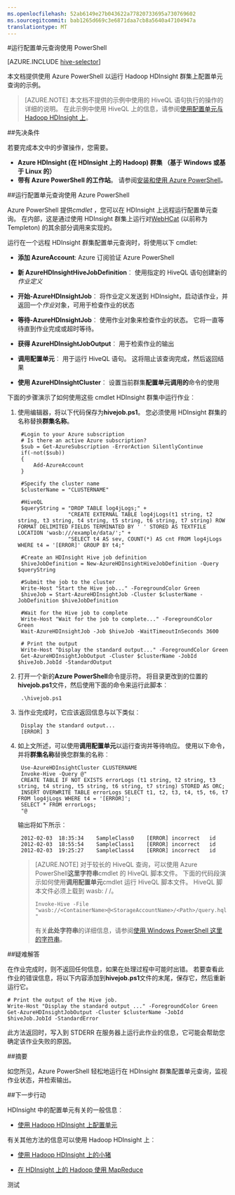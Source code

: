 ```yaml
---
ms.openlocfilehash: 52ab6149e27b043622a77820733695a730769602
ms.sourcegitcommit: bab1265d669c3e6871daa7cb8a5640a47104947a
translationtype: MT
---
```

<properties
   pageTitle="Hadoop 配置单元使用 PowerShell 中 HDInsight |Microsoft Azure"
   description="使用 PowerShell Hadoop HDInsight 上运行配置单元查询。"
   services="hdinsight"
   documentationCenter=""
   authors="Blackmist"
   manager="paulettm"
   editor="cgronlun"
    tags="azure-portal"/>

<tags
   ms.service="hdinsight"
   ms.devlang="na"
   ms.topic="article"
   ms.tgt_pltfrm="na"
   ms.workload="big-data"
   ms.date="07/06/2015"
   ms.author="larryfr"/>

#运行配置单元查询使用 PowerShell

[AZURE.INCLUDE [hive-selector](../../includes/hdinsight-selector-use-hive.md)]

本文档提供使用 Azure PowerShell 以运行 Hadoop HDInsight 群集上配置单元查询的示例。

> [AZURE.NOTE] 本文档不提供的示例中使用的 HiveQL 语句执行的操作的详细的说明。 在此示例中使用 HiveQL 上的信息，请参阅[使用配置单元与 Hadoop HDInsight 上](hdinsight-use-hive.md)。


##<a id="prereq"></a>先决条件

若要完成本文中的步骤操作，您需要。

- **Azure HDInsight (在 HDInsight 上的 Hadoop) 群集 （基于 Windows 或基于 Linux 的）**
- **带有 Azure PowerShell 的工作站**。 请参阅[安装和使用 Azure PowerShell](http://azure.microsoft.com/documentation/videos/install-and-use-azure-powershell/)。

##<a id="powershell"></a>运行配置单元查询使用 Azure PowerShell

Azure PowerShell 提供*cmdlet* ，您可以在 HDInsight 上远程运行配置单元查询。 在内部，这是通过使用 HDInsight 群集上运行对[WebHCat](https://cwiki.apache.org/confluence/display/Hive/WebHCat) (以前称为 Templeton) 的其余部分调用来实现的。

运行在一个远程 HDInsight 群集配置单元查询时，将使用以下 cmdlet:

* **添加 AzureAccount**: Azure 订阅验证 Azure PowerShell

* **新 AzureHDInsightHiveJobDefinition**︰ 使用指定的 HiveQL 语句创建新的*作业定义*

* **开始-AzureHDInsightJob**︰ 将作业定义发送到 HDInsight，启动该作业，并返回一个*作业*对象，可用于检查作业的状态

* **等待-AzureHDInsightJob**︰ 使用作业对象来检查作业的状态。 它将一直等待直到作业完成或超时等待。

* **获得 AzureHDInsightJobOutput**︰ 用于检索作业的输出

* **调用配置单元**︰ 用于运行 HiveQL 语句。 这将阻止该查询完成，然后返回结果

* **使用 AzureHDInsightCluster**︰ 设置当前群集**配置单元调用的**命令的使用

下面的步骤演示了如何使用这些 cmdlet HDInsight 群集中运行作业︰

1. 使用编辑器，将以下代码保存为**hivejob.ps1**。 您必须使用 HDInsight 群集的名称替换**群集名称**。

        #Login to your Azure subscription
        # Is there an active Azure subscription?
        $sub = Get-AzureSubscription -ErrorAction SilentlyContinue
        if(-not($sub))
        {
            Add-AzureAccount
        }

        #Specify the cluster name
        $clusterName = "CLUSTERNAME"

        #HiveQL
        $queryString = "DROP TABLE log4jLogs;" +
                       "CREATE EXTERNAL TABLE log4jLogs(t1 string, t2 string, t3 string, t4 string, t5 string, t6 string, t7 string) ROW FORMAT DELIMITED FIELDS TERMINATED BY ' ' STORED AS TEXTFILE LOCATION 'wasb:///example/data/';" +
                       "SELECT t4 AS sev, COUNT(*) AS cnt FROM log4jLogs WHERE t4 = '[ERROR]' GROUP BY t4;"

        #Create an HDInsight Hive job definition
        $hiveJobDefinition = New-AzureHDInsightHiveJobDefinition -Query $queryString

        #Submit the job to the cluster
        Write-Host "Start the Hive job..." -ForegroundColor Green
        $hiveJob = Start-AzureHDInsightJob -Cluster $clusterName -JobDefinition $hiveJobDefinition

        #Wait for the Hive job to complete
        Write-Host "Wait for the job to complete..." -ForegroundColor Green
        Wait-AzureHDInsightJob -Job $hiveJob -WaitTimeoutInSeconds 3600

        # Print the output
        Write-Host "Display the standard output..." -ForegroundColor Green
        Get-AzureHDInsightJobOutput -Cluster $clusterName -JobId $hiveJob.JobId -StandardOutput

2. 打开一个新的**Azure PowerShell**命令提示符。 将目录更改到的位置的**hivejob.ps1**文件，然后使用下面的命令来运行此脚本︰

        .\hivejob.ps1

7. 当作业完成时，它应该返回信息与以下类似︰

        Display the standard output...
        [ERROR] 3

4. 如上文所述，可以使用**调用配置单元**以运行查询并等待响应。 使用以下命令，并将**群集名称**替换您群集的名称︰

        Use-AzureHDInsightCluster CLUSTERNAME
        Invoke-Hive -Query @"
        CREATE TABLE IF NOT EXISTS errorLogs (t1 string, t2 string, t3 string, t4 string, t5 string, t6 string, t7 string) STORED AS ORC;
        INSERT OVERWRITE TABLE errorLogs SELECT t1, t2, t3, t4, t5, t6, t7 FROM log4jLogs WHERE t4 = '[ERROR]';
        SELECT * FROM errorLogs;
        "@

    输出将如下所示︰

        2012-02-03  18:35:34    SampleClass0    [ERROR] incorrect   id
        2012-02-03  18:55:54    SampleClass1    [ERROR] incorrect   id
        2012-02-03  19:25:27    SampleClass4    [ERROR] incorrect   id

    > [AZURE.NOTE] 对于较长的 HiveQL 查询，可以使用 Azure PowerShell**这里字符串**cmdlet 的 HiveQL 脚本文件。 下面的代码段演示如何使用**调用配置单元**cmdlet 运行 HiveQL 脚本文件。 HiveQL 脚本文件必须上载到 wasb: / /。
    >
    > `Invoke-Hive -File "wasb://<ContainerName>@<StorageAccountName>/<Path>/query.hql"`
    >
    > 有关**此处字符串**的详细信息，请参阅<a href="http://technet.microsoft.com/library/ee692792.aspx" target="_blank">使用 Windows PowerShell 这里的字符串</a>。

##<a id="troubleshooting"></a>疑难解答

在作业完成时，则不返回任何信息，如果在处理过程中可能时出错。 若要查看此作业的错误信息，将以下内容添加到**hivejob.ps1**文件的末尾，保存它，然后重新运行它。

    # Print the output of the Hive job.
    Write-Host "Display the standard output ..." -ForegroundColor Green
    Get-AzureHDInsightJobOutput -Cluster $clusterName -JobId $hiveJob.JobId -StandardError

此方法返回时，写入到 STDERR 在服务器上运行此作业的信息，它可能会帮助您确定该作业失败的原因。

##<a id="summary"></a>摘要

如您所见，Azure PowerShell 轻松地运行在 HDInsight 群集配置单元查询，监视作业状态，并检索输出。

##<a id="nextsteps"></a>下一步行动

HDInsight 中的配置单元有关的一般信息︰

* [使用 Hadoop HDInsight 上配置单元](hdinsight-use-hive.md)

有关其他方法的信息可以使用 Hadoop HDInsight 上︰

* [使用 Hadoop HDInsight 上的小猪](hdinsight-use-pig.md)

* [在 HDInsight 上的 Hadoop 使用 MapReduce](hdinsight-use-mapreduce.md)

测试
